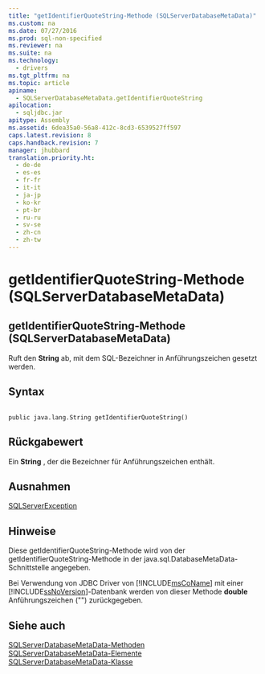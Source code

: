 ```yaml
---
title: "getIdentifierQuoteString-Methode (SQLServerDatabaseMetaData)"
ms.custom: na
ms.date: 07/27/2016
ms.prod: sql-non-specified
ms.reviewer: na
ms.suite: na
ms.technology: 
  - drivers
ms.tgt_pltfrm: na
ms.topic: article
apiname: 
  - SQLServerDatabaseMetaData.getIdentifierQuoteString
apilocation: 
  - sqljdbc.jar
apitype: Assembly
ms.assetid: 6dea35a0-56a8-412c-8cd3-6539527ff597
caps.latest.revision: 8
caps.handback.revision: 7
manager: jhubbard
translation.priority.ht: 
  - de-de
  - es-es
  - fr-fr
  - it-it
  - ja-jp
  - ko-kr
  - pt-br
  - ru-ru
  - sv-se
  - zh-cn
  - zh-tw
---
```

# getIdentifierQuoteString-Methode (SQLServerDatabaseMetaData)
    
## getIdentifierQuoteString\-Methode \(SQLServerDatabaseMetaData\)  
 Ruft den **String** ab, mit dem SQL\-Bezeichner in Anführungszeichen gesetzt werden.  
  
## Syntax  
  
```  
  
public java.lang.String getIdentifierQuoteString()  
```  
  
## Rückgabewert  
 Ein **String** , der die Bezeichner für Anführungszeichen enthält.  
  
## Ausnahmen  
 [SQLServerException](../content/SQLServerException-Class.md)  
  
## Hinweise  
 Diese getIdentifierQuoteString\-Methode wird von der getIdentifierQuoteString\-Methode in der java.sql.DatabaseMetaData\-Schnittstelle angegeben.  
  
 Bei Verwendung von JDBC Driver von [!INCLUDE[msCoName](../content/includes/msCoName_md.md)] mit einer [!INCLUDE[ssNoVersion](../content/includes/ssNoVersion_md.md)]\-Datenbank werden von dieser Methode **double** Anführungszeichen \(""\) zurückgegeben.  
  
## Siehe auch  
 [SQLServerDatabaseMetaData-Methoden](../content/SQLServerDatabaseMetaData-Methods.md)   
 [SQLServerDatabaseMetaData-Elemente](../content/SQLServerDatabaseMetaData-Members.md)   
 [SQLServerDatabaseMetaData-Klasse](../content/SQLServerDatabaseMetaData-Class.md)  
  
  